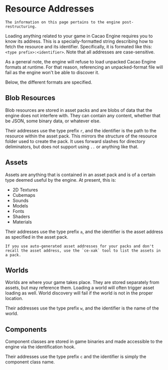 # Resource Addresses

```{topic} This page is **up-to-date**! 
The information on this page pertains to the engine post-restructuring.
```

Loading anything related to your game in Cacao Engine requires you to know its address. This is a specially-formatted string describing how to fetch the resource and its identifier.  Specifically, it is formated like this: `<type prefix>:<identifier>`. Note that all addresses are case-sensitive.  

As a general note, the engine will refuse to load unpacked Cacao Engine formats at runtime. For that reason, referencing an unpacked-format file will fail as the engine won't be able to discover it.

Below, the different formats are specified.

## Blob Resources
Blob resources are stored in asset packs and are blobs of data that the engine does not interfere with. They can contain any content, whether that be JSON, some binary data, or whatever else.  

Their addresses use the type prefix `r`, and the identifier is the path to the resource within the asset pack. This mirrors the structure of the resource folder used to create the pack. It uses forward slashes for directory deliminators, but does not support using `..` or anything like that.

## Assets
Assets are anything that is contained in an asset pack and is of a certain type deemed useful by the engine. At present, this is:
* 2D Textures
* Cubemaps
* Sounds
* Models
* Fonts
* Shaders
* Materials

Their addresses use the type prefix `a`, and the identifier is the asset address as specified in the asset pack.  
```{tip}
If you use auto-generated asset addresses for your packs and don't recall the asset address, use the `ce-xak` tool to list the assets in a pack.
```

## Worlds
Worlds are where your game takes place. They are stored separately from assets, but may reference them. Loading a world will often trigger asset loading as well. World discovery will fail if the world is not in the proper location.  

Their addresses use the type prefix `w`, and the identifier is the name of the world.

## Components
Component classes are stored in game binaries and made accessible to the engine via the identification hook.

Their addresses use the type prefix `c` and the identifier is simply the component class name.